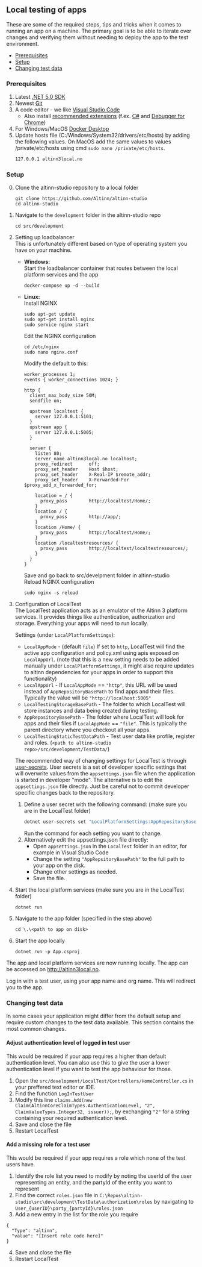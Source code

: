 ## Local testing of apps

These are some of the required steps, tips and tricks when it comes to running an app on a machine. The primary goal is to be able to iterate over changes and verifying them without needing to deploy the app to the test environment.

- [Prerequisites](#prerequisites)
- [Setup](#setup)
- [Changing test data](#changing-test-data)

### Prerequisites

1. Latest [.NET 5.0 SDK](https://dotnet.microsoft.com/download/dotnet/5.0)
2. Newest [Git](https://git-scm.com/downloads)
3. A code editor - we like [Visual Studio Code](https://code.visualstudio.com/Download)
    - Also install [recommended extensions](https://code.visualstudio.com/docs/editor/extension-gallery#_workspace-recommended-extensions) (f.ex. [C#](https://marketplace.visualstudio.com/items?itemName=ms-vscode.csharp) and [Debugger for Chrome](https://marketplace.visualstudio.com/items?itemName=msjsdiag.debugger-for-chrome))
4. For Windows/MacOS [Docker Desktop](https://www.docker.com/products/docker-desktop)
5. Update hosts file (C:/Windows/System32/drivers/etc/hosts) by adding the following values. On MacOS add the same values to values /private/etc/hosts using cmd `sudo nano /private/etc/hosts`.
   ```txt
   127.0.0.1 altinn3local.no
   ```

### Setup

0. Clone the altinn-studio repository to a local folder
   ```shell
   git clone https://github.com/Altinn/altinn-studio
   cd altinn-studio
   ```
1. Navigate to the `development` folder in the altinn-studio repo
   ```shell
   cd src/development
   ```
2. Setting up loadbalancer   
     This is unfortunately different based on type of operating system you have on your machine.
   - **Windows:**  
     Start the loadbalancer container that routes between the local platform services and the app
     ```shell
     docker-compose up -d --build
     ```
   - **Linux:**  
     Install NGINX
     ```shell
     sudo apt-get update
     sudo apt-get install nginx
     sudo service nginx start
     ```
     Edit the NGINX configuration
     ```shell
     cd /etc/nginx
     sudo nano nginx.conf
     ```
     Modify the default to this:
     ```nginx
     worker_processes 1;
     events { worker_connections 1024; }

     http { 
       client_max_body_size 50M;
       sendfile on;
       
       upstream localtest {
         server 127.0.0.1:5101;
       }
       upstream app {
         server 127.0.0.1:5005;
       }
       
       server {
         listen 80;
         server_name altinn3local.no localhost;
         proxy_redirect      off;
         proxy_set_header    Host $host;
         proxy_set_header    X-Real-IP $remote_addr;
         proxy_set_header    X-Forwarded-For $proxy_add_x_forwarded_for;

         location = / {
           proxy_pass        http://localtest/Home/;
         }
         location / {
           proxy_pass        http://app/;
         }
         location /Home/ {
           proxy_pass        http://localtest/Home/;
         }
         location /localtestresources/ {
           proxy_pass        http://localtest/localtestresources/;
         }
       }
     }
     ```
     Save and go back to src/develpment folder in altinn-studio  
     Reload NGINX configuration
     ```shell
     sudo nginx -s reload
     ```
3. Configuration of LocalTest   
    The LocalTest application acts as an emulator of the Altinn 3 platform services. It provides things like authentication, authorization and storage. Everything your apps will need to run locally.   

    Settings (under `LocalPlatformSettings`):
    - `LocalAppMode` - (default `file`) If set to `http`, LocalTest will find the active app configuration and policy.xml using apis exposed on `LocalAppUrl`. (note that this is a new setting needs to be added manually under `LocalPlatformSettings`, it might also require updates to altinn dependencies for your apps in order to support this functionality)
    - `LocalAppUrl` - If `LocalAppMode` == `"http"`, this URL will be used instead of `AppRepositoryBasePath` to find apps and their files. Typically the value will be `"http://localhost:5005"`
    - `LocalTestingStorageBasePath` - The folder to which LocalTest will store instances and data being created during testing.
    - `AppRepositoryBasePath` - The folder where LocalTest will look for apps and their files if `LocalAppMode` == `"file"`. This is typically the parent directory where you checkout all your apps.
    - `LocalTestingStaticTestDataPath` - Test user data like profile, register and roles. (`<path to altinn-studio repo>/src/development/TestData/`)

    The recommended way of changing settings for LocalTest is through [user-secrets](https://docs.microsoft.com/en-us/aspnet/core/security/app-secrets?view=aspnetcore-6.0&tabs=windows#set-a-secret). User secrets is a set of developer specific settings that will overwrite values from the `appsettings.json` file when the application is started in developer "mode". The alternative is to edit the `appsettings.json` file directly. Just be careful not to commit developer specific changes back to the repository.
   1. Define a user secret with the following command:  (make sure you are in the LocalTest folder)
      ```bash
      dotnet user-secrets set "LocalPlatformSettings:AppRepositoryBasePath" "C:\Repos"
      ```
      Run the command for each setting you want to change.
   2. Alternatively edit the appsettings.json file directly:
      - Open `appsettings.json` in the `LocalTest` folder in an editor, for example in Visual Studio Code
      - Change the setting `"AppRepsitoryBasePath"` to the full path to your app on the disk. 
      - Change other settings as needed.
      - Save the file.
5. Start the local platform services (make sure you are in the LocalTest folder)
   ```shell
   dotnet run
   ```
6. Navigate to the app folder (specified in the step above)
   ```shell
   cd \.\<path to app on disk>
   ```
7. Start the app locally
   ```shell
   dotnet run -p App.csproj
   ```

The app and local platform services are now running locally. The app can be accessed on <http://altinn3local.no>.

Log in with a test user, using your app name and org name. This will redirect you to the app.

### Changing test data

In some cases your application might differ from the default setup and require custom changes to the test data available. 
This section contains the most common changes.

#### Adjust authentication level of logged in test user
This would be required if your app requires a higher than default authentication level. You can also use this to give the user a lower authentication level if you want to test the app behaviour for those.
1. Open the `src/development/LocalTest/Controllers/HomeController.cs` in your preffered text editor or IDE. 
2. Find the function `LogInTestUser` 
3. Modify this line `claims.Add(new Claim(AltinnCoreClaimTypes.AuthenticationLevel, "2", ClaimValueTypes.Integer32, issuer));`,
by exchanging `"2"` for a string containing your required authentication level.
4. Save and close the file
5. Restart LocalTest

#### Add a missing role for a test user
This would be required if your app requires a role which none of the test users have.
1. Identify the role list you need to modify by noting the userId of the user representing an entity, and the partyId of the entity you want to represent
2. Find the correct `roles.json` file in `C:\Repos\altinn-studio\src\development\TestData\authorization\roles` by navigating to `User_{userID}\party_{partyId}\roles.json`
3. Add a new entry in the list for the role you require 

  ```
  {
    "Type": "altinn",
    "value": "[Insert role code here]"
  }
  ```
4. Save and close the file
5. Restart LocalTest


